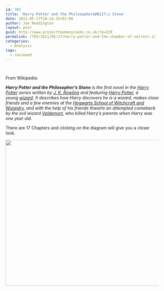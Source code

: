 ```yaml
---
id: 765
title: 'Harry Potter and the Philosopher&#8217;s Stone'
date: 2011-05-17T18:24:32+01:00
author: Joe Reddington
layout: post
guid: http://www.projecttoomanycooks.co.uk/?p=229
permalink: /765/2011/05/17/harry-potter-and-the-chamber-of-secrets-2/
categories:
  - Analysis
tags:
  - reviewed
---
```

&nbsp;

From Wikipedia:

__**Harry Potter and the Philosopher&#8217;s Stone**_ is the first novel in the _[Harry Potter](http://en.wikipedia.org/wiki/Harry_Potter "Harry Potter")_ series written by [J. K. Rowling](http://en.wikipedia.org/wiki/J._K._Rowling "J. K. Rowling") and featuring [Harry Potter](http://en.wikipedia.org/wiki/Harry_Potter_(character) "Harry Potter (character)"), a young [wizard](http://en.wikipedia.org/wiki/Wizard_(fantasy) "Wizard (fantasy)"). It describes how Harry discovers he is a wizard, makes close friends and a few enemies at the [Hogwarts School of Witchcraft and Wizardry](http://en.wikipedia.org/wiki/Hogwarts_School_of_Witchcraft_and_Wizardry "Hogwarts School of Witchcraft and Wizardry"), and with the help of his friends thwarts an attempted comeback by the evil wizard [Voldemort](http://en.wikipedia.org/wiki/Voldemort "Voldemort"), who killed Harry&#8217;s parents when Harry was one year old._

There are 17 Chapters and clicking on the diagram will give you a closer look.

[<img loading="lazy" class="aligncenter size-full wp-image-6573" src="http://joereddington.com/wp-content/uploads/2011/05/Dendrogram-2.png" alt="" width="850" height="480" srcset="https://joereddington.com/wp-content/uploads/2011/05/Dendrogram-2.png 850w, https://joereddington.com/wp-content/uploads/2011/05/Dendrogram-2-300x169.png 300w, https://joereddington.com/wp-content/uploads/2011/05/Dendrogram-2-768x434.png 768w" sizes="(max-width: 850px) 100vw, 850px" />](http://joereddington.com/wp-content/uploads/2011/05/Dendrogram-2.png)